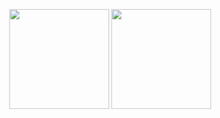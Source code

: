 <img height="180em" src="https://github-readme-stats.vercel.app/api?username=LucasSilvaAraujo&show_icons=true&theme=merko">

<img height="180em" src="https://github-readme-stats.vercel.app/api/top-langs/?username=LucasSilvaAraujo&layout=compact&theme=merko">
